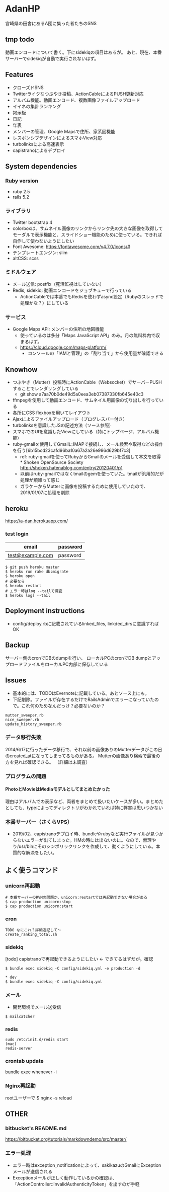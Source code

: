 AdanHP
====

宮崎県の田舎にあるA団に集った者たちのSNS

## tmp todo
動画エンコードについて書く。下にsidekiqの項目はあるが。
あと、現在、本番サーバーでsidekiqが自動で実行されないはず。

## Features

* クローズドSNS
* Twitterライクなつぶやき投稿、ActionCableによるPUSH更新対応
* アルバム機能。動画エンコード、複数画像ファイルアップロード
* イイネの集計ランキング
* 掲示板
* 日記
* 年表
* メンバーの管理、Google Mapsで住所、家系図機能
* レスポンシブデザインによるスマホView対応
* turbolinksによる高速表示
* capistranoによるデプロイ


## System dependencies

### Ruby version
* ruby 2.5
* rails 5.2

### ライブラリ
* Twitter bootstrap 4
* colorboxは、サムネイル画像のリンクからリンク先の大きな画像を取得してモーダルで表示機能と、スライドショー機能のために使っている。できれば自作して使わないようにしたい
* Font Awesome: https://fontawesome.com/v4.7.0/icons/#
* テンプレートエンジン: slim
* altCSS: scss

### ミドルウェア
* メール送信: postfix（死活監視はしていない）
* Redis, sidekiq: 動画エンコードをジョブキューで行っている
    * ActionCableでは本番でもRedisを使わずasync設定（Rubyのスレッドで処理かな？）にしている

### サービス
* Google Maps API: メンバーの住所の地図機能
    * 使っているのは多分「Maps JavaScript API」のみ。月の無料枠内で収まるはず。
    * https://cloud.google.com/maps-platform/
        * コンソールの「IAMと管理」の「割り当て」から使用量が確認できる

## Knowhow
* つぶやき（Mutter）投稿時にActionCable（Websocket）でサーバーPUSHすることでレンダリングしている
    * git show a7aa70b0de49d5a0eea3eb07387330fb645e40c3
* ffmpegを使用して動画エンコード、サムネイル用画像の切り出しを行っている
* 各所にCSS flexboxを用いてレイアウト
* Ajaxによるファイルアップロード（プログレスバー付き）
* turbolinksを意識したJSの記述方法（ソース参照）
* スマホでのUIを意識したViewにしている（特にトップページ、アルバム機能）
* ruby-gmailを使用してGmailにIMAPで接続し、メール検索や取得などの操作を行う[6b15bcd23cafd96ba10a67a2a26e996d629bf7c3]
    * ref: ruby-gmailを使ってRubyからGmailのメールを受信して本文を取得 * Shoken OpenSource Society http://shoken.hatenablog.com/entry/20120401/p1
    * 以前はruby-gmailではなくtmailのgemを使っていた。tmailが汎用的だが処理が煩雑って感じ
    * ガラケーからMutterに画像を投稿するために使用していたので、2019/01/07に処理を削除


## heroku
https://a-dan.herokuapp.com/

### test login
| email            | password  |
| ---------------- | --------- |
| test@example.com | password  |

```
$ git push heroku master
$ heroku run rake db:migrate
$ heroku open
# 必要なら
$ heroku restart
# エラー時はlog --tailで調査
$ heroku logs --tail
```


## Deployment instructions
* config/deploy.rbに記載されているlinked_files, linkded_dirsに意識すればOK

## Backup
サーバー側のcronでDBのdumpを行い、
ローカルPCのcronでDB dumpとアップロードファイルをローカルPC内部に保存している


## Issues

* 基本的には、TODOはEvernoteに記載している。あとソース上にも。
* 下記削除。ファイルが存在するだけでRailsAdminでエラーになっていたので。これ何のためなんだっけ？必要ないのか？
```
mutter_sweeper.rb
nice_sweeper.rb
update_history_sweeper.rb
```

### データ移行失敗
2014/6/17に行ったデータ移行で、それ以前の画像ありのMutterデータがこの日のcreated_atになってしまってるものがある。
Mutterの画像あり検索で最後の方を見れば確認できる。
（詳細は未調査）

### プログラムの問題

#### PhotoとMovieはMediaモデルとしてまとめたかった
理由はアルバムでの表示など、両者をまとめて扱いたいケースが多い。まとめたとしても、typeによってディレクトリがわかれていれば特に弊害は思いつかない

### 本番サーバー（さくらVPS）
* 2019/02、capistranoデプロイ時、bundleやrubyなど実行ファイルが見つからないエラーが出てしまった。HMの時には出ないのに。なので、無理やり/usr/binにそのシンボリックリンクを作成して、動くようにしている。本質的な解決をしたい。


## よく使うコマンド

### unicorn再起動
```
# 本番サーバーのRVMの問題か、unicorn:restartでは再起動できない場合がある
$ cap production unicorn:stop
$ cap production unicorn:start
```

### cron
```
TODO なにこれ？詳細追記して〜
create_ranking_total.sh
```

### sidekiq
[todo] capistranoで再起動できるようにしたい <- できてるはずだが。確認
```
$ bundle exec sidekiq -C config/sidekiq.yml -e production -d

* dev
$ bundle exec sidekiq -C config/sidekiq.yml
```

### メール
* 開発環境でメール送受信
```
$ mailcatcher
```

### redis
```
sudo /etc/init.d/redis start
(mac)
redis-server
```

### crontab update
bundle exec whenever -i

### Nginx再起動
rootユーザーで
$ nginx -s reload


## OTHER

### bitbucket's README.md
https://bitbucket.org/tutorials/markdowndemo/src/master/

### エラー処理
* エラー時はexception_notificationによって、sakikazuのGmailにExceptionメールが送信される
* Exceptionメールが正しく動作しているかの確認は、「ActionController::InvalidAuthenticityToken」を出すのが手軽

